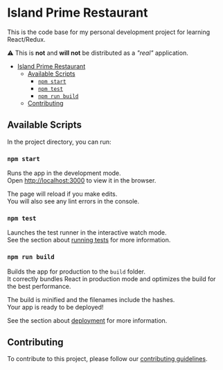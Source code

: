 # Island Prime Restaurant

This is the code base for my personal development project for learning React/Redux.

⚠ This is **not** and **will not** be distributed as a _"real"_ application.

<!-- START doctoc generated TOC please keep comment here to allow auto update -->
<!-- DON'T EDIT THIS SECTION, INSTEAD RE-RUN doctoc TO UPDATE -->

- [Island Prime Restaurant](#island-prime-restaurant)
  - [Available Scripts](#available-scripts)
    - [`npm start`](#npm-start)
    - [`npm test`](#npm-test)
    - [`npm run build`](#npm-run-build)
  - [Contributing](#contributing)

<!-- END doctoc generated TOC please keep comment here to allow auto update -->

## Available Scripts

In the project directory, you can run:

### `npm start`

Runs the app in the development mode.<br />
Open [http://localhost:3000](http://localhost:3000) to view it in the browser.

The page will reload if you make edits.<br />
You will also see any lint errors in the console.

### `npm test`

Launches the test runner in the interactive watch mode.<br />
See the section about [running tests](https://facebook.github.io/create-react-app/docs/running-tests) for more information.

### `npm run build`

Builds the app for production to the `build` folder.<br />
It correctly bundles React in production mode and optimizes the build for the best performance.

The build is minified and the filenames include the hashes.<br />
Your app is ready to be deployed!

See the section about [deployment](https://facebook.github.io/create-react-app/docs/deployment) for more information.

## Contributing

To contribute to this project, please follow our [contributing guidelines](CONTRIBUTING.md).
